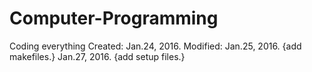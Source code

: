 # Computer-Programming
Coding everything
Created: Jan.24, 2016.
Modified: 
Jan.25, 2016. {add makefiles.}
Jan.27, 2016. {add setup files.}
